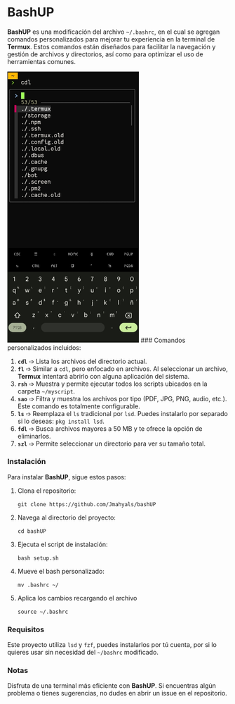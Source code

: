 # BashUP

**BashUP** es una modificación del archivo `~/.bashrc`, en el cual se agregan comandos personalizados para mejorar tu experiencia en la terminal de **Termux**. Estos comandos están diseñados para facilitar la navegación y gestión de archivos y directorios, así como para optimizar el uso de herramientas comunes.

<img src="Image/uno.jpg" width="300">
### Comandos personalizados incluidos:

1. **`cdl`** ➩ Lista los archivos del directorio actual.
2. **`fl`** ➩ Similar a `cdl`, pero enfocado en archivos. Al seleccionar un archivo, **Termux** intentará abrirlo con alguna aplicación del sistema.
3. **`rsh`** ➩ Muestra y permite ejecutar todos los scripts ubicados en la carpeta `~/myscript`.
4. **`sao`** ➩ Filtra y muestra los archivos por tipo (PDF, JPG, PNG, audio, etc.). Este comando es totalmente configurable.
5. **`ls`** ➩ Reemplaza el `ls` tradicional por `lsd`. Puedes instalarlo por separado si lo deseas: `pkg install lsd`.
6. **`fdl`** ➩ Busca archivos mayores a 50 MB y te ofrece la opción de eliminarlos.
7. **`szl`** ➩ Permite seleccionar un directorio para ver su tamaño total.

### Instalación

Para instalar **BashUP**, sigue estos pasos:

1. Clona el repositorio:

    ```
    git clone https://github.com/Jmahyals/bashUP
    ```
3. Navega al directorio del proyecto:

    ```
    cd bashUP
    ```
4. Ejecuta el script de instalación:

    ```
    bash setup.sh
    ```
5. Mueve el bash personalizado:
 
   ```
   mv .bashrc ~/
   ```
   
7. Aplica los cambios recargando el archivo 

    ```
    source ~/.bashrc
    ```

### Requisitos

Este proyecto utiliza `lsd` y `fzf`, puedes instalarlos por tú cuenta, por si lo quieres usar sin necesidad del `~/bashrc` modificado.

### Notas

Disfruta de una terminal más eficiente con **BashUP**. Si encuentras algún problema o tienes sugerencias, no dudes en abrir un issue en el repositorio.
